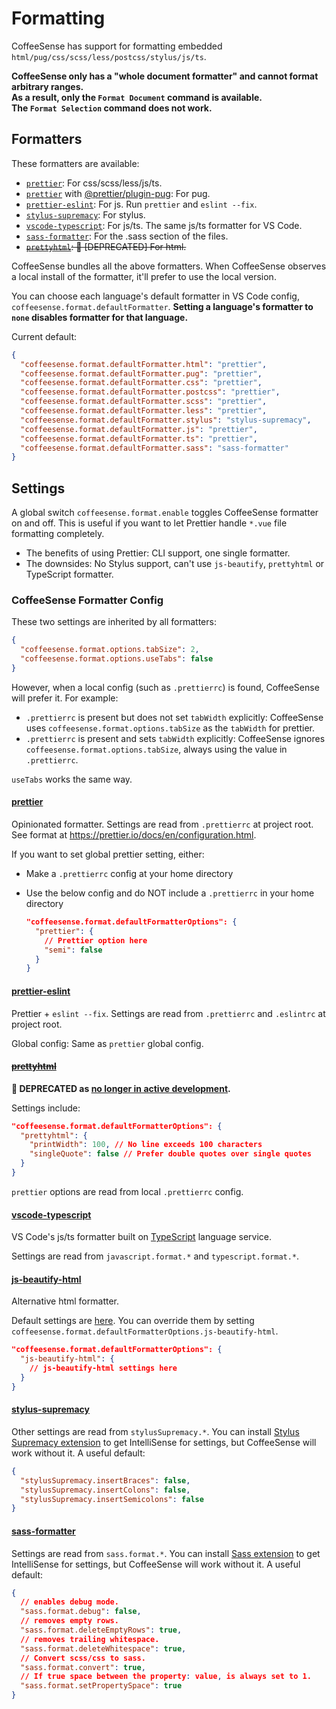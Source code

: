 # Formatting

CoffeeSense has support for formatting embedded `html/pug/css/scss/less/postcss/stylus/js/ts`.

**CoffeeSense only has a "whole document formatter" and cannot format arbitrary ranges.**  
**As a result, only the `Format Document` command is available.**  
**The `Format Selection` command does not work.**

## Formatters

These formatters are available:

- [`prettier`](https://github.com/prettier/prettier): For css/scss/less/js/ts.
- [`prettier`](https://github.com/prettier/prettier) with [@prettier/plugin-pug](https://github.com/prettier/plugin-pug): For pug.
- [`prettier-eslint`](https://github.com/prettier/prettier-eslint): For js. Run `prettier` and `eslint --fix`.
- [`stylus-supremacy`](https://github.com/ThisIsManta/stylus-supremacy): For stylus.
- [`vscode-typescript`](https://github.com/Microsoft/TypeScript): For js/ts. The same js/ts formatter for VS Code.
- [`sass-formatter`](https://github.com/TheRealSyler/sass-formatter): For the .sass section of the files.
- ~~[`prettyhtml`](https://github.com/Prettyhtml/prettyhtml): 🚧 [DEPRECATED] For html.~~

CoffeeSense bundles all the above formatters. When CoffeeSense observes a local install of the formatter, it'll prefer to use the local version.

You can choose each language's default formatter in VS Code config, `coffeesense.format.defaultFormatter`.
**Setting a language's formatter to `none` disables formatter for that language.**

Current default:

```json
{
  "coffeesense.format.defaultFormatter.html": "prettier",
  "coffeesense.format.defaultFormatter.pug": "prettier",
  "coffeesense.format.defaultFormatter.css": "prettier",
  "coffeesense.format.defaultFormatter.postcss": "prettier",
  "coffeesense.format.defaultFormatter.scss": "prettier",
  "coffeesense.format.defaultFormatter.less": "prettier",
  "coffeesense.format.defaultFormatter.stylus": "stylus-supremacy",
  "coffeesense.format.defaultFormatter.js": "prettier",
  "coffeesense.format.defaultFormatter.ts": "prettier",
  "coffeesense.format.defaultFormatter.sass": "sass-formatter"
}
```

## Settings

A global switch `coffeesense.format.enable` toggles CoffeeSense formatter on and off. This is useful if you want to let Prettier handle `*.vue` file formatting completely.

- The benefits of using Prettier: CLI support, one single formatter.
- The downsides: No Stylus support, can't use `js-beautify`, `prettyhtml` or TypeScript formatter.

### CoffeeSense Formatter Config

These two settings are inherited by all formatters:

```json
{
  "coffeesense.format.options.tabSize": 2,
  "coffeesense.format.options.useTabs": false
}
```

However, when a local config (such as `.prettierrc`) is found, CoffeeSense will prefer it. For example:

- `.prettierrc` is present but does not set `tabWidth` explicitly: CoffeeSense uses `coffeesense.format.options.tabSize` as the `tabWidth` for prettier.
- `.prettierrc` is present and sets `tabWidth` explicitly: CoffeeSense ignores `coffeesense.format.options.tabSize`, always using the value in `.prettierrc`.

`useTabs` works the same way.

#### [prettier](https://prettier.io/)

Opinionated formatter. Settings are read from `.prettierrc` at project root. See format at https://prettier.io/docs/en/configuration.html.

If you want to set global prettier setting, either:

- Make a `.prettierrc` config at your home directory
- Use the below config and do NOT include a `.prettierrc` in your home directory

  ```json
  "coffeesense.format.defaultFormatterOptions": {
    "prettier": {
      // Prettier option here
      "semi": false
    }
  }
  ```

#### [prettier-eslint](https://github.com/prettier/prettier-eslint)

Prettier + `eslint --fix`. Settings are read from `.prettierrc` and `.eslintrc` at project root.

Global config: Same as `prettier` global config.

#### ~~[prettyhtml](https://github.com/Prettyhtml/prettyhtml)~~

**🚧 DEPRECATED as [no longer in active development](https://github.com/Prettyhtml/prettyhtml).**

Settings include:

```json
"coffeesense.format.defaultFormatterOptions": {
  "prettyhtml": {
    "printWidth": 100, // No line exceeds 100 characters
    "singleQuote": false // Prefer double quotes over single quotes
  }
}
```

`prettier` options are read from local `.prettierrc` config.

#### [vscode-typescript](https://github.com/microsoft/typescript)

VS Code's js/ts formatter built on [TypeScript](https://github.com/microsoft/typescript) language service.

Settings are read from `javascript.format.*` and `typescript.format.*`.

#### [js-beautify-html](https://github.com/beautify-web/js-beautify)

Alternative html formatter.

Default settings are [here](https://github.com/phil294/coffeesense/blob/master/server/src/modes/template/services/htmlFormat.ts). You can override them by setting `coffeesense.format.defaultFormatterOptions.js-beautify-html`.

```json
"coffeesense.format.defaultFormatterOptions": {
  "js-beautify-html": {
    // js-beautify-html settings here
  }
}
```

#### [stylus-supremacy](https://thisismanta.github.io/stylus-supremacy/)

Other settings are read from `stylusSupremacy.*`. You can install [Stylus Supremacy extension](https://marketplace.visualstudio.com/items?itemName=thisismanta.stylus-supremacy) to get IntelliSense for settings, but CoffeeSense will work without it. A useful default:

```json
{
  "stylusSupremacy.insertBraces": false,
  "stylusSupremacy.insertColons": false,
  "stylusSupremacy.insertSemicolons": false
}
```

#### [sass-formatter](https://github.com/TheRealSyler/sass-formatter)

Settings are read from `sass.format.*`. You can install [Sass extension](https://marketplace.visualstudio.com/items?itemName=Syler.sass-indented) to get IntelliSense for settings, but CoffeeSense will work without it. A useful default:

```json
{
  // enables debug mode.
  "sass.format.debug": false,
  // removes empty rows.
  "sass.format.deleteEmptyRows": true,
  // removes trailing whitespace.
  "sass.format.deleteWhitespace": true,
  // Convert scss/css to sass.
  "sass.format.convert": true,
  // If true space between the property: value, is always set to 1.
  "sass.format.setPropertySpace": true
}
```
